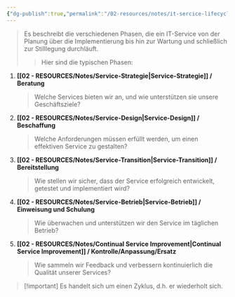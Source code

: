 ```yaml
---
{"dg-publish":true,"permalink":"/02-resources/notes/it-sercice-lifecycle/","tags":["GFN/LF06","ausbildung/gfn/ap1"],"noteIcon":"","updated":"2025-09-27T01:32:44.000+02:00"}
---
```


>Es beschreibt die verschiedenen Phasen, die ein IT-Service von der Planung über die Implementierung bis hin zur Wartung und schließlich zur Stilllegung durchläuft. 
>>Hier sind die typischen Phasen:

1. **[[02 - RESOURCES/Notes/Service-Strategie\|Service-Strategie]] / Beratung**
   > Welche Services bieten wir an, und wie unterstützen sie unsere Geschäftsziele?
    
2. **[[02 - RESOURCES/Notes/Service-Design\|Service-Design]] / Beschaffung**
   >Welche Anforderungen müssen erfüllt werden, um einen effektiven Service zu gestalten?
    
3. **[[02 - RESOURCES/Notes/Service-Transition\|Service-Transition]] / Bereitstellung**
   >Wie stellen wir sicher, dass der Service erfolgreich entwickelt, getestet und implementiert wird?
    
4. **[[02 - RESOURCES/Notes/Service-Betrieb\|Service-Betrieb]] / Einweisung und Schulung**
   >Wie überwachen und unterstützen wir den Service im täglichen Betrieb?
    
5. **[[02 - RESOURCES/Notes/Continual Service Improvement\|Continual Service Improvement]] / Kontrolle/Anpassung/Ersatz**
   > Wie sammeln wir Feedback und verbessern kontinuierlich die Qualität unserer Services?


>[!important] Es handelt sich um einen Zyklus, d.h. er wiederholt sich.

<style> .container {font-family: sans-serif; text-align: center;} .button-wrapper button {z-index: 1;height: 40px; width: 100px; margin: 10px;padding: 5px;} .excalidraw .App-menu_top .buttonList { display: flex;} .excalidraw-wrapper { height: 800px; margin: 50px; position: relative;} :root[dir="ltr"] .excalidraw .layer-ui__wrapper .zen-mode-transition.App-menu_bottom--transition-left {transform: none;} </style><script src="https://cdn.jsdelivr.net/npm/react@17/umd/react.production.min.js"></script><script src="https://cdn.jsdelivr.net/npm/react-dom@17/umd/react-dom.production.min.js"></script><script type="text/javascript" src="https://cdn.jsdelivr.net/npm/@excalidraw/excalidraw@0/dist/excalidraw.production.min.js"></script><div id="Drawing_2024-10-20_2102.27.excalidraw.md1"></div><script>(function(){const InitialData={"type":"excalidraw","version":2,"source":"https://github.com/zsviczian/obsidian-excalidraw-plugin/releases/tag/2.5.2","elements":[{"type":"ellipse","version":216,"versionNonce":1980773429,"index":"a0","isDeleted":false,"id":"adg1LoZfA6iXltiLdzV1R","fillStyle":"solid","strokeWidth":2,"strokeStyle":"solid","roughness":1,"opacity":100,"angle":0,"x":-122.23168376540843,"y":-312.6212785893897,"strokeColor":"#846358","backgroundColor":"transparent","width":214,"height":194,"seed":700267227,"groupIds":[],"frameId":null,"roundness":{"type":2},"boundElements":[{"type":"text","id":"F5Pm8LDR"},{"id":"NPDsfmfhBRzdvREPWKgYG","type":"arrow"}],"updated":1729451168715,"link":null,"locked":false},{"type":"text","version":174,"versionNonce":1499731355,"index":"a1","isDeleted":false,"id":"F5Pm8LDR","fillStyle":"solid","strokeWidth":2,"strokeStyle":"solid","roughness":1,"opacity":100,"angle":0,"x":-75.22861142756433,"y":-240.7106363644848,"strokeColor":"#846358","backgroundColor":"transparent","width":119.67300415039062,"height":50,"seed":337345403,"groupIds":[],"frameId":null,"roundness":null,"boundElements":[],"updated":1729451168715,"link":"[[02 - RESOURCES/Notes/Service-Strategie\|Service-Strategie]]","locked":false,"fontSize":20,"fontFamily":5,"text":"📍[[Service-\nStrategie\|Service-\nStrategie]]","rawText":"[[02 - RESOURCES/Notes/Service-Strategie\|Service-Strategie]]","textAlign":"center","verticalAlign":"middle","containerId":"adg1LoZfA6iXltiLdzV1R","originalText":"📍[[02 - RESOURCES/Notes/Service-Strategie\|Service-Strategie]]","autoResize":true,"lineHeight":1.25},{"type":"ellipse","version":188,"versionNonce":1434588827,"index":"a2","isDeleted":false,"id":"pQ6RhyBS8cArmB07QDDA4","fillStyle":"solid","strokeWidth":2,"strokeStyle":"solid","roughness":1,"opacity":100,"angle":0,"x":126.35797514520175,"y":-130.59509561729567,"strokeColor":"#2f9e44","backgroundColor":"transparent","width":214,"height":194,"seed":954373493,"groupIds":[],"frameId":null,"roundness":{"type":2},"boundElements":[{"type":"text","id":"JsyrLWGM"}],"updated":1729451127687,"link":null,"locked":false},{"type":"text","version":156,"versionNonce":1299873595,"index":"a3","isDeleted":false,"id":"JsyrLWGM","fillStyle":"solid","strokeWidth":2,"strokeStyle":"solid","roughness":1,"opacity":100,"angle":0,"x":173.36104748304587,"y":-58.68445339239078,"strokeColor":"#2f9e44","backgroundColor":"transparent","width":119.67300415039062,"height":50,"seed":54140629,"groupIds":[],"frameId":null,"roundness":null,"boundElements":[],"updated":1729451270765,"link":"[[02 - RESOURCES/Notes/Service-Design\|Service-Design]]","locked":false,"fontSize":20,"fontFamily":5,"text":"📍[[Service-\nDesign\|Service-\nDesign]]","rawText":"[[02 - RESOURCES/Notes/Service-Design\|Service-Design]]","textAlign":"center","verticalAlign":"middle","containerId":"pQ6RhyBS8cArmB07QDDA4","originalText":"📍[[02 - RESOURCES/Notes/Service-Design\|Service-Design]]","autoResize":true,"lineHeight":1.25},{"type":"ellipse","version":111,"versionNonce":787773141,"index":"a4","isDeleted":false,"id":"nyM4ihXR-ydvCn-EZiVcr","fillStyle":"solid","strokeWidth":2,"strokeStyle":"solid","roughness":1,"opacity":100,"angle":0,"x":30.024861977614933,"y":97.30215398604696,"strokeColor":"#1971c2","backgroundColor":"transparent","width":214,"height":194,"seed":591149845,"groupIds":[],"frameId":null,"roundness":{"type":2},"boundElements":[{"type":"text","id":"M4LHrscz"}],"updated":1729451134196,"link":null,"locked":false},{"type":"text","version":84,"versionNonce":323540021,"index":"a5","isDeleted":false,"id":"M4LHrscz","fillStyle":"solid","strokeWidth":2,"strokeStyle":"solid","roughness":1,"opacity":100,"angle":0,"x":77.02793431545904,"y":169.21279621095186,"strokeColor":"#1971c2","backgroundColor":"transparent","width":119.67300415039062,"height":50,"seed":1787695221,"groupIds":[],"frameId":null,"roundness":null,"boundElements":[],"updated":1729451134196,"link":"[[02 - RESOURCES/Notes/Service-Transition\|Service-Transition]]","locked":false,"fontSize":20,"fontFamily":5,"text":"📍[[Service-\nTransition\|Service-\nTransition]]","rawText":"[[02 - RESOURCES/Notes/Service-Transition\|Service-Transition]]","textAlign":"center","verticalAlign":"middle","containerId":"nyM4ihXR-ydvCn-EZiVcr","originalText":"📍[[02 - RESOURCES/Notes/Service-Transition\|Service-Transition]]","autoResize":true,"lineHeight":1.25},{"type":"ellipse","version":128,"versionNonce":390965589,"index":"a6","isDeleted":false,"id":"5jjpwu-fk6eAYI8Q8Erdg","fillStyle":"solid","strokeWidth":2,"strokeStyle":"solid","roughness":1,"opacity":100,"angle":0,"x":-252.6400433630797,"y":107.71183457819723,"strokeColor":"#f08c00","backgroundColor":"transparent","width":214,"height":194,"seed":194409653,"groupIds":[],"frameId":null,"roundness":{"type":2},"boundElements":[{"type":"text","id":"DGebd1fp"}],"updated":1729451151195,"link":null,"locked":false},{"type":"text","version":96,"versionNonce":213647995,"index":"a7","isDeleted":false,"id":"DGebd1fp","fillStyle":"solid","strokeWidth":2,"strokeStyle":"solid","roughness":1,"opacity":100,"angle":0,"x":-205.6369710252356,"y":179.62247680310213,"strokeColor":"#f08c00","backgroundColor":"transparent","width":119.67300415039062,"height":50,"seed":1789924885,"groupIds":[],"frameId":null,"roundness":null,"boundElements":[],"updated":1729451151195,"link":"[[02 - RESOURCES/Notes/Service-Betrieb\|Service-Betrieb]]","locked":false,"fontSize":20,"fontFamily":5,"text":"📍[[Service-\nBetrieb\|Service-\nBetrieb]]","rawText":"[[02 - RESOURCES/Notes/Service-Betrieb\|Service-Betrieb]]","textAlign":"center","verticalAlign":"middle","containerId":"5jjpwu-fk6eAYI8Q8Erdg","originalText":"📍[[02 - RESOURCES/Notes/Service-Betrieb\|Service-Betrieb]]","autoResize":true,"lineHeight":1.25},{"type":"ellipse","version":121,"versionNonce":164220699,"index":"a8","isDeleted":false,"id":"c8XTokn_O8fq_y3OLg2NM","fillStyle":"solid","strokeWidth":2,"strokeStyle":"solid","roughness":1,"opacity":100,"angle":0,"x":-354.7683162345914,"y":-124.81397166271975,"strokeColor":"#9c36b5","backgroundColor":"transparent","width":220.4126680119019,"height":195.4250373359782,"seed":915843317,"groupIds":[],"frameId":null,"roundness":{"type":2},"boundElements":[{"type":"text","id":"tLsUoLr5"}],"updated":1729451283078,"link":null,"locked":false},{"type":"text","version":115,"versionNonce":328676283,"index":"a9","isDeleted":false,"id":"tLsUoLr5","fillStyle":"solid","strokeWidth":2,"strokeStyle":"solid","roughness":1,"opacity":100,"angle":0,"x":-315.4095578383525,"y":-64.69463755168286,"strokeColor":"#9c36b5","backgroundColor":"transparent","width":141.83985900878906,"height":75,"seed":1746911829,"groupIds":[],"frameId":null,"roundness":null,"boundElements":[],"updated":1729451283079,"link":"[[02 - RESOURCES/Notes/Continual Service Improvement\|Continual Service Improvement]]","locked":false,"fontSize":20,"fontFamily":5,"text":"📍[[Continual\nService\nImprovement\|Continual\nService\nImprovement]]","rawText":"[[02 - RESOURCES/Notes/Continual Service Improvement\|Continual Service Improvement]]","textAlign":"center","verticalAlign":"middle","containerId":"c8XTokn_O8fq_y3OLg2NM","originalText":"📍[[02 - RESOURCES/Notes/Continual Service Improvement\|Continual Service Improvement]]","autoResize":true,"lineHeight":1.25},{"type":"arrow","version":440,"versionNonce":1427147419,"index":"aB","isDeleted":false,"id":"NPDsfmfhBRzdvREPWKgYG","fillStyle":"solid","strokeWidth":2,"strokeStyle":"solid","roughness":1,"opacity":100,"angle":0,"x":-11.444550357697985,"y":-108.10267690816646,"strokeColor":"#1e1e1e","backgroundColor":"transparent","width":263.4809640387972,"height":223.27358901591333,"seed":611237045,"groupIds":[],"frameId":null,"roundness":{"type":2},"boundElements":[],"updated":1729451270765,"link":null,"locked":false,"startBinding":{"elementId":"adg1LoZfA6iXltiLdzV1R","focus":0.9302052241171878,"gap":10.57442134575004,"fixedPoint":null},"endBinding":{"elementId":"adg1LoZfA6iXltiLdzV1R","focus":-0.8841329497016659,"gap":9.098189452454193,"fixedPoint":null},"lastCommittedPoint":null,"startArrowhead":null,"endArrowhead":"arrow","points":[[0,0],[138.85158896089004,76.11268829860289],[93.62188668720007,221.85284006938167],[-108.83487587122163,221.13490828725963],[-124.62937507790714,78.98441542709115],[-3.4946379491764716,-1.420748946531674]],"elbowed":false}],"appState":{"theme":"dark","viewBackgroundColor":"#ffffff","currentItemStrokeColor":"#846358","currentItemBackgroundColor":"transparent","currentItemFillStyle":"solid","currentItemStrokeWidth":2,"currentItemStrokeStyle":"solid","currentItemRoughness":1,"currentItemOpacity":100,"currentItemFontFamily":5,"currentItemFontSize":20,"currentItemTextAlign":"left","currentItemStartArrowhead":null,"currentItemEndArrowhead":"arrow","currentItemArrowType":"round","scrollX":666.2849384346135,"scrollY":328.7879003661193,"zoom":{"value":1},"currentItemRoundness":"round","gridSize":20,"gridStep":5,"gridModeEnabled":false,"gridColor":{"Bold":"rgba(217, 217, 217, 0.5)","Regular":"rgba(230, 230, 230, 0.5)"},"currentStrokeOptions":null,"frameRendering":{"enabled":true,"clip":true,"name":true,"outline":true},"objectsSnapModeEnabled":false,"activeTool":{"type":"selection","customType":null,"locked":false,"lastActiveTool":null}},"files":{}};InitialData.scrollToContent=true;App=()=>{const e=React.useRef(null),t=React.useRef(null),[n,i]=React.useState({width:void 0,height:void 0});return React.useEffect(()=>{i({width:t.current.getBoundingClientRect().width,height:t.current.getBoundingClientRect().height});const e=()=>{i({width:t.current.getBoundingClientRect().width,height:t.current.getBoundingClientRect().height})};return window.addEventListener("resize",e),()=>window.removeEventListener("resize",e)},[t]),React.createElement(React.Fragment,null,React.createElement("div",{className:"excalidraw-wrapper",ref:t},React.createElement(ExcalidrawLib.Excalidraw,{ref:e,width:n.width,height:n.height,initialData:InitialData,viewModeEnabled:!0,zenModeEnabled:!0,gridModeEnabled:!1})))},excalidrawWrapper=document.getElementById("Drawing_2024-10-20_2102.27.excalidraw.md1");ReactDOM.render(React.createElement(App),excalidrawWrapper);})();</script>